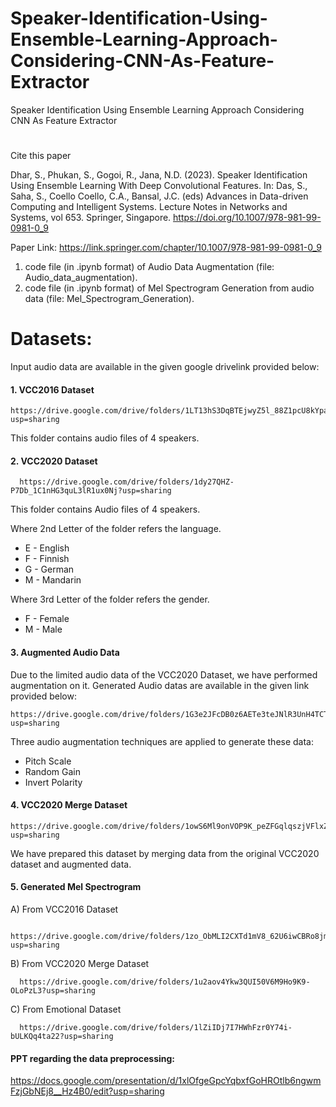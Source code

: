 # Speaker-Identification-Using-Ensemble-Learning-Approach-Considering-CNN-As-Feature-Extractor
Speaker Identification Using Ensemble Learning Approach Considering CNN As Feature Extractor

# 
Cite this paper

Dhar, S., Phukan, S., Gogoi, R., Jana, N.D. (2023). Speaker Identification Using Ensemble Learning With Deep Convolutional Features. In: Das, S., Saha, S., Coello Coello, C.A., Bansal, J.C. (eds) Advances in Data-driven Computing and Intelligent Systems. Lecture Notes in Networks and Systems, vol 653. Springer, Singapore. https://doi.org/10.1007/978-981-99-0981-0_9

Paper Link: https://link.springer.com/chapter/10.1007/978-981-99-0981-0_9

1. code file (in .ipynb format) of Audio Data Augmentation (file: Audio_data_augmentation).
2. code file (in .ipynb format) of Mel Spectrogram Generation from audio data (file: Mel_Spectrogram_Generation).


# **Datasets:**

Input audio data are available in the given google drivelink provided below:

#### 1. VCC2016 Dataset 
  
    https://drive.google.com/drive/folders/1LT13hS3DqBTEjwyZ5l_88Z1pcU8kYpa0?usp=sharing
    
This folder contains audio files of 4 speakers.
    
#### 2. VCC2020 Dataset

      https://drive.google.com/drive/folders/1dy27QHZ-P7Db_1C1nHG3quL3lR1ux0Nj?usp=sharing
      
  This folder contains Audio files of 4 speakers.
      
   Where 2nd Letter of the folder refers the language.
   
* E - English
* F - Finnish
* G - German 
* M - Mandarin 
      
      
Where 3rd Letter of the folder refers the gender.
   
* F - Female
* M - Male
      
#### 3. Augmented Audio Data
    
  Due to the limited audio data of the VCC2020 Dataset, we have performed augmentation on it. Generated Audio datas are available in the given link provided below:

   
    https://drive.google.com/drive/folders/1G3e2JFcDB0z6AETe3teJNlR3UnH4TCTS?usp=sharing
    
  Three audio augmentation techniques are applied to generate these data:
    
  * Pitch Scale
  * Random Gain
  * Invert Polarity


#### 4. VCC2020 Merge Dataset
      
    https://drive.google.com/drive/folders/1owS6Ml9onVOP9K_peZFGqlqszjVFlxZG?usp=sharing
    
 We have prepared this dataset by merging data from the original VCC2020 dataset and augmented data.
 
 
#### 5. Generated Mel Spectrogram

  A) From VCC2016 Dataset
  
        https://drive.google.com/drive/folders/1zo_ObMLI2CXTd1mV8_62U6iwCBRo8jmY?usp=sharing
        
  B) From VCC2020 Merge Dataset
  
      https://drive.google.com/drive/folders/1u2aov4Ykw3QUI50V6M9Ho9K9-OLoPzL3?usp=sharing
      
  C) From Emotional Dataset
  
      https://drive.google.com/drive/folders/1lZiIDj7I7HWhFzr0Y74i-bULKQq4ta22?usp=sharing
    
    
#### PPT regarding the data preprocessing:

https://docs.google.com/presentation/d/1xlOfgeGpcYqbxfGoHROtlb6ngwmFzjGbNEj8__Hz4B0/edit?usp=sharing
